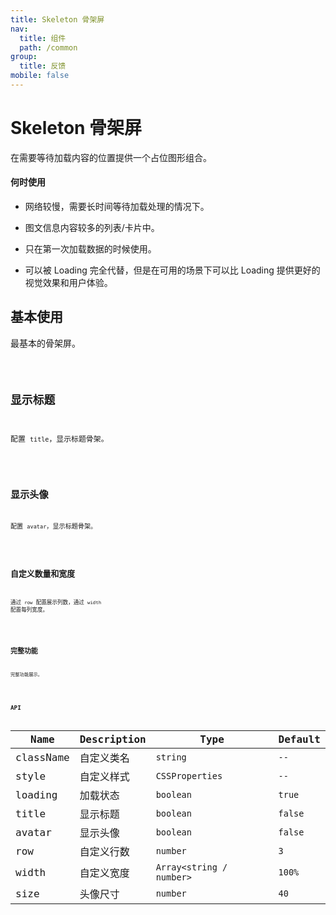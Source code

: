 ```yaml
---
title: Skeleton 骨架屏
nav:
  title: 组件
  path: /common
group:
  title: 反馈
mobile: false
---
```


# Skeleton 骨架屏

在需要等待加载内容的位置提供一个占位图形组合。

#### 何时使用

- 网络较慢，需要长时间等待加载处理的情况下。

- 图文信息内容较多的列表/卡片中。

- 只在第一次加载数据的时候使用。

- 可以被 Loading 完全代替，但是在可用的场景下可以比 Loading 提供更好的视觉效果和用户体验。

## 基本使用

最基本的骨架屏。

<code src="./demos/index1.tsx" />

## 显示标题

配置 `title`，显示标题骨架。

<code src="./demos/index2.tsx" />

## 显示头像

配置 `avatar`，显示标题骨架。

<code src="./demos/index3.tsx" />

## 自定义数量和宽度

通过 `row` 配置展示列数，通过 `width` 配置每列宽度。

<code src="./demos/index4.tsx" />

## 完整功能

完整功能展示。

<code src="./demos/index5.tsx" />

## API

| Name      | Description | Type                     | Default |
| --------- | ----------- | ------------------------ | ------- |
| className | 自定义类名  | `string`                 | `--`    |
| style     | 自定义样式  | `CSSProperties`          | `--`    |
| loading   | 加载状态    | `boolean`                | `true`  |
| title     | 显示标题    | `boolean`                | `false` |
| avatar    | 显示头像    | `boolean`                | `false` |
| row       | 自定义行数  | `number`                 | `3`     |
| width     | 自定义宽度  | `Array<string / number>` | `100%`  |
| size      | 头像尺寸    | `number`                 | `40`    |
